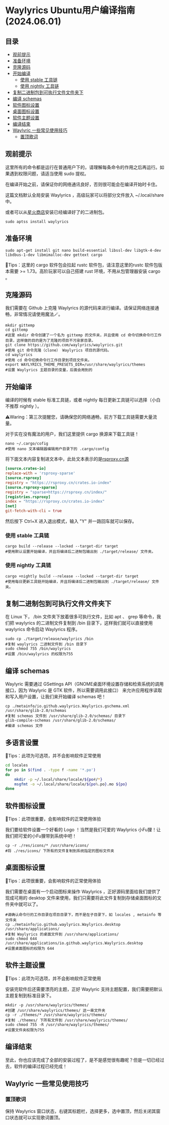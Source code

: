 # Waylyrics Ubuntu用户编译指南 (2024.06.01)

## 目录
- [观前提示](#观前提示)
- [准备环境](#准备环境)
- [克隆源码](#克隆源码)
- [开始编译](#开始编译)
  - [使用 stable 工具链](#使用-stable-工具链)
  - [使用 nightly 工具链](#使用-nightly-工具链)
- [复制二进制包到可执行文件文件夹下](#复制二进制包到可执行文件文件夹下)
- [编译 schemas](#编译-schemas)
- [软件图标设置](#软件图标设置)
- [桌面图标设置](#桌面图标设置)
- [软件主题设置](#软件主题设置)
- [编译结束](#编译结束)
- [Waylyric 一些常见使用技巧](#waylyric-一些常见使用技巧)
  - [置顶歌词](#置顶歌词)

## 观前提示
这里所有的命令都是运行在普通用户下的，请理解每条命令的作用之后再运行。如果遇到权限问题，请适当使用 sudo 提权。

在编译开始之前，请保证你的网络通讯良好，否则很可能会在编译开始时卡住。

这篇文档默认全局安装 Waylyrics ，高级玩家可以将部分文件放入 ~/.local/share 中。

或者可以从[星火商店](https://spark-app.store/)安装已经编译好了的二进制包。
```shell
sudo aptss install waylyrics
```

## 准备环境
```shell
sudo apt-get install git nano build-essential libssl-dev libgtk-4-dev libdbus-1-dev libmimalloc-dev gettext cargo
```
📣Tips：这里的 cargo 软件包会拉起 rustc 软件包，请注意这里的rustc 软件包版本需要 >= 1.73。高阶玩家可以自己搭建 rust 环境，不用从包管理器安装 cargo 。

## 克隆源码
我们需要在 Github 上克隆 Waylyrics 的源代码来进行编译。请保证网络连接通畅，非常情况请使用魔法🪄。
```shell
mkdir gittemp
cd gittemp
#这里 mkdir 命令创建了一个名为 gittemp 的文件夹，并且使用 cd 命令切换命令行工作目录，这样做的目的是为了克隆的项目不污染家目录。
git clone https://github.com/waylyrics/waylyrics.git
#使用 git 命令克隆（clone） Waylyrics 项目的源代码。
cd waylyrics
#使用 cd 命令切换命令行工作目录到项目文件夹。
export WAYLYRICS_THEME_PRESETS_DIR=/usr/share/waylyrics/themes
#设置 Waylyrics 主题目录的变量，后面会用到的
```
## 开始编译
编译的时候有 stable 标准工具链，或者 nightly 每日更新工具链可以选择（小白不推荐 nightly ）。

⚠️Waring：第三次提醒您，请确保您的网络通畅，前方下载工具链需要大量流量。

对于实在没有魔法的用户，我们这里提供 cargo 换源来下载工具链！

```shell
nano ~/.cargo/cofig
#使用 nano 文本编辑器编辑用户目录下的 .cargo/config
```

将下面文本内容复制进文本中，此处文本表示的是[rsproxy.cn源](https://rsproxy.cn/#getStarted)

```toml
[source.crates-io]
replace-with = 'rsproxy-sparse'
[source.rsproxy]
registry = "https://rsproxy.cn/crates.io-index"
[source.rsproxy-sparse]
registry = "sparse+https://rsproxy.cn/index/"
[registries.rsproxy]
index = "https://rsproxy.cn/crates.io-index"
[net]
git-fetch-with-cli = true
```
然后按下 Ctrl+X 进入退出模式，输入 "Y" 并一路回车就可以保存。


### 使用 stable 工具链
```shell
cargo build --release --locked --target-dir target
#使用默认设置开始编译，并且将编译后二进制包输出到 ./target/release/ 文件夹。
```

### 使用 nightly 工具链
```shell
cargo +nightly build --release --locked --target-dir target
#使用每日更新工具链开始编译，并且将编译后二进制包输出到 ./target/release/ 文件夹。
```

## 复制二进制包到可执行文件文件夹下
在 Linux 下， /bin 文件夹下放着很多可执行文件，比如 apt 、 grep 等命令，我们把 waylyrics 的二进制文件复制到 /bin 目录下，这样我们就可以直接使用 waylyrics 命令启动 Waylyrics 程序。
```shell
sudo cp ./target/release/waylyrics /bin
#复制 waylyrics 二进制文件到 /bin 目录下
sudo chmod 755 /bin/waylyrics
#设置 /bin/waylyrics 的权限为755
```

## 编译 schemas
Waylyric 需要通过 GSettings API（GNOME桌面环境设置存储和检索系统的调用接口，因为 Waylyric 是 GTK 软件，所以需要调用此接口） 来允许应用程序读取和写入用户设置，让我们来开始编译 schemas 吧！
```shell
cp ./metainfo/io.github.waylyrics.Waylyrics.gschema.xml /usr/share/glib-2.0/schemas
#复制 schemas 文件到 /usr/share/glib-2.0/schemas/ 目录下
glib-compile-schemas /usr/share/glib-2.0/schemas/
#编译 schemas 文件
```

## 多语言设置
📣Tips：此项为可选项，并不会影响软件正常使用
```bash
cd locales
for po in $(find . -type f -name '*.po')
do
    mkdir -p ~/.local/share/locale/${po#/*}
    msgfmt -o ~/.local/share/locale/${po%.po}.mo ${po}
done
```

## 软件图标设置
📣Tips：此项很重要，会影响软件的正常使用体验

我们要给软件设置一个好看的 Logo ！当然是我们可爱的 Waylyrics 小Fu狸！让我们把可爱的小Fu狸带到系统中吧！
```shell
cp -r ./res/icons/* /usr/share/icons/
#将 ./res/icons/ 下所有的文件复制到系统指定的图标文件夹
```

## 桌面图标设置
📣Tips：此项很重要，会影响软件的正常使用体验

我们需要在桌面有一个启动图标来操作 Waylyrics ，正好源码里面给我们提供了现成可用的 desktop 文件来使用，我们只需要将此文件复制到存储桌面图标的文件夹中就可以了。
```shell
#请确认命令行的工作目录在项目目录下，而不是在子目录下，如 locales , metainfo 等文件夹
cp ./metainfo/io.github.waylyrics.Waylyrics.desktop /usr/share/applications/
#复制 Waylyrics 的桌面文件到 /usr/share/applications/
sudo chmod 644 /usr/share/applications/io.github.waylyrics.Waylyrics.desktop
#设置桌面图标的权限为 644
```
## 软件主题设置
📣Tips：此项为可选项，并不会影响软件正常使用

安装完软件后还需要漂亮的主题，正好 Waylyric 支持主题配置，我们需要把默认主题复制到标准目录下。
```shell
mkdir -p /usr/share/waylyrics/themes/
#创建 /usr/share/waylyrics/themes/ 这一串文件夹
cp -r ./themes/* /usr/share/waylyrics/themes/
#复制 ./themes/ 下所有文件到 /usr/share/waylyrics/themes/
sudo chmod 755 -R /usr/share/waylyrics/themes/
#设置文件夹权限为755
```

## 编译结束
至此，你也应该完成了全部的安装过程了，是不是感觉很有趣呢？但是一切已经过去，软件的编译过程已经完成！

## Waylyric 一些常见使用技巧
### 置顶歌词
保持 Waylyrics 窗口状态，右键其标题栏，选择更多，选中置顶，然后关闭其窗口状态就可以实现歌词置顶。
